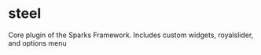 steel
=====

Core plugin of the Sparks Framework. Includes custom widgets, royalslider, and options menu